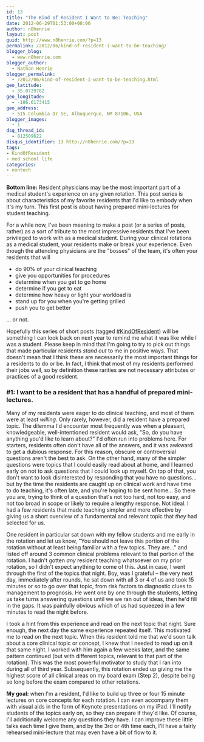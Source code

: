```yaml
---
id: 13
title: "The Kind of Resident I Want to Be: Teaching"
date: 2012-06-29T01:53:00+00:00
author: n8henrie
layout: post
guid: http://www.n8henrie.com/?p=13
permalink: /2012/06/kind-of-resident-i-want-to-be-teaching/
blogger_blog:
  - www.n8henrie.com
blogger_author:
  - Nathan Henrie
blogger_permalink:
  - /2012/06/kind-of-resident-i-want-to-be-teaching.html
geo_latitude:
  - 35.0729762
geo_longitude:
  - -106.6173415
geo_address:
  - 515 Columbia Dr SE, Albuquerque, NM 87106, USA
blogger_images:
  - 1
dsq_thread_id:
  - 812509622
disqus_identifier: 13 http://n8henrie.com/?p=13
tags:
- KindOfResident
- med school life
categories:
- nontech
---
```

**Bottom line:** Resident physicians may be the most important part of a medical student's experience on any given rotation. This post series is about characteristics of my favorite residents that I'd like to embody when it's my turn. This first post is about having prepared mini-lectures for student teaching.

<!--more-->

For a while now, I've been meaning to make a post (or a series of posts, rather) as a sort of tribute to the most impressive residents that I've been privileged to work with as a medical student. During your clinical rotations as a medical student, your residents make or break your experience. Even though the attending physicians are the "bosses" of the team, it's often your residents that will 

  * do 90% of your clinical teaching
  * give you opportunities for procedures
  * determine when you get to go home
  * determine if you get to eat
  * determine how heavy or light your workload is
  * stand up for you when you're getting grilled
  * push you to get better

... or not.

Hopefully this series of short posts (tagged [#KindOfResident](http://www.n8henrie.com/search/label/KindOfResident "Kind of Resident Post Series")) will be something I can look back on next year to remind me what it was like while I was a student. Please keep in mind that I'm going to try to pick out things that made particular residents _stand out_ to me in positive ways. That doesn't mean that I think these are necessarily the most important things for a residents to do or be. In fact, I think that most of my residents performed their jobs well, so by definition these rarities are not necessary attributes or practices of a good resident.

### #1: I want to be a resident that has a handful of prepared mini-lectures.

Many of my residents were eager to do clinical teaching, and most of them were at least _willing._ Only rarely, however, did a resident have a prepared topic. The dilemma I'd encounter most frequently was when a pleasant, knowledgeable, well-intentioned resident would ask, "So, do you have anything you'd like to learn about?" I'd often run into problems here. For starters, residents often don't have all of the answers, and it was awkward to get a dubious response. For this reason, obscure or controversial questions aren't the best to ask. On the other hand, many of the simpler questions were topics that I could easily read about at home, and I learned early on not to ask questions that I could look up myself. On top of that, you don't want to look disinterested by responding that you have no questions... but by the time the residents are caught up on clinical work and have time to do teaching, it's often late, and you're hoping to be sent home... So there you are, trying to think of a question that's not too hard, not too easy, and not too broad in scope or likely to require a lengthy response. Not ideal. I had a few residents that made teaching simpler and more effective by giving us a short overview of a fundamental and relevant topic that _they_ had selected for us.

One resident in particular sat down with my fellow students and me early in the rotation and let us know, "You should not leave this portion of the rotation without at least being familiar with a few topics. They are..." and listed off around 3 common clinical problems relevant to that portion of the rotation. I hadn't gotten _any_ resident teaching whatsoever on my prior rotation, so I didn't expect anything to come of this. Just in case, I went through the first of the topics that night. Boy, was I grateful – the very next day, immediately after rounds, he sat down with all 3 or 4 of us and took 15 minutes or so to go over that topic, from risk factors to diagnostic clues to management to prognosis. He went one by one through the students, letting us take turns answering questions until we we ran out of ideas, then he'd fill in the gaps. It was painfully obvious which of us had squeezed in a few minutes to read the night before.

I took a hint from this experience and read on the next topic that night. Sure enough, the next day the same experience repeated itself. This motivated me to read on the next topic. When this resident told me that we'd soon talk about a core clinical topic or concept, I knew that I needed to read up on it that same night. I worked with him again a few weeks later, and the same pattern continued (but with different topics, relevant to that part of the rotation). This was the most powerful motivator to study that I ran into during all of third year. Subsequently, this rotation ended up giving me the highest score of all clinical areas on my board exam (Step 2), despite being so long before the exam compared to other rotations.

**My goal:** when I'm a resident, I'd like to build up three or four 15 minute lectures on core concepts for each rotation. I can even accompany them with visual aids in the form of Keynote presentations on my iPad. I'll notify students of the topics early on, so they can prepare if they'd like. Of course, I'll additionally welcome any questions they have. I can improve these little talks each time I give them, and by the 3rd or 4th time each, I'll have a fairly rehearsed mini-lecture that may even have a bit of flow to it.

<div>
</div>